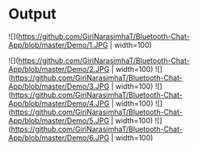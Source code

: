 # Output

![](https://github.com/GiriNarasimhaT/Bluetooth-Chat-App/blob/master/Demo/1.JPG | width=100)

![](https://github.com/GiriNarasimhaT/Bluetooth-Chat-App/blob/master/Demo/2.JPG | width=100)
![](https://github.com/GiriNarasimhaT/Bluetooth-Chat-App/blob/master/Demo/3.JPG | width=100)
![](https://github.com/GiriNarasimhaT/Bluetooth-Chat-App/blob/master/Demo/4.JPG | width=100)
![](https://github.com/GiriNarasimhaT/Bluetooth-Chat-App/blob/master/Demo/5.JPG | width=100)
![](https://github.com/GiriNarasimhaT/Bluetooth-Chat-App/blob/master/Demo/6.JPG | width=100)

